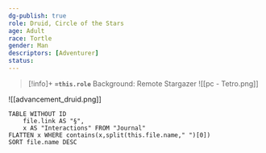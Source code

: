 ```yaml
---
dg-publish: true
role: Druid, Circle of the Stars
age: Adult
race: Tortle
gender: Man
descriptors: [Adventurer]
status: 
---
```


> [!info]+
> **`=this.role`**
> Background: Remote Stargazer
>![[pc - Tetro.png]]

![[advancement_druid.png]]

```dataview
TABLE WITHOUT ID
	file.link AS "§", 
	x AS "Interactions" FROM "Journal"
FLATTEN x WHERE contains(x,split(this.file.name," ")[0])
SORT file.name DESC
```




